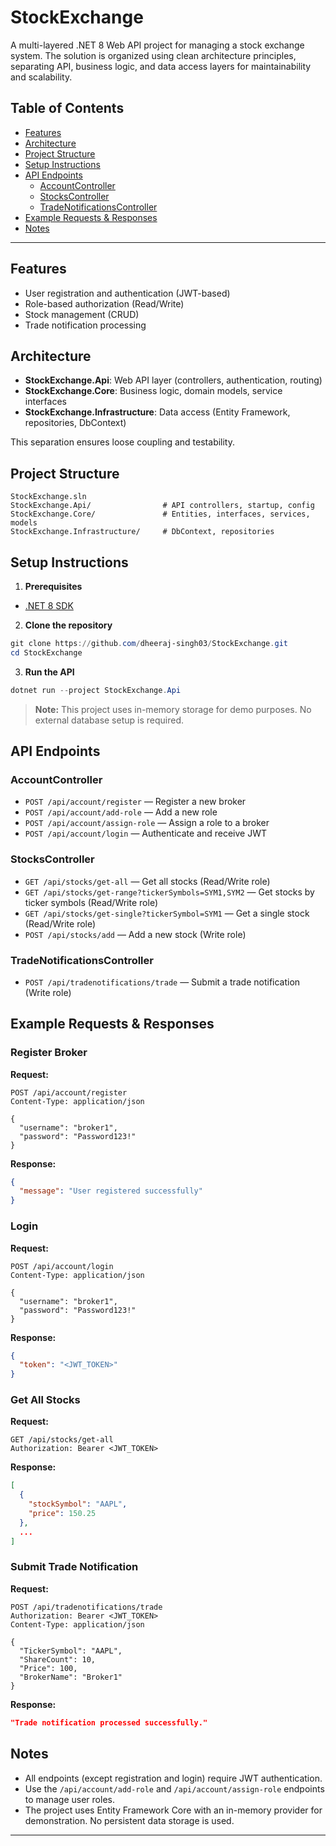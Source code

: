 # StockExchange

A multi-layered .NET 8 Web API project for managing a stock exchange system. The solution is organized using clean architecture principles, separating API, business logic, and data access layers for maintainability and scalability.

## Table of Contents
- [Features](#features)
- [Architecture](#architecture)
- [Project Structure](#project-structure)
- [Setup Instructions](#setup-instructions)
- [API Endpoints](#api-endpoints)
  - [AccountController](#accountcontroller)
  - [StocksController](#stockscontroller)
  - [TradeNotificationsController](#tradenotificationscontroller)
- [Example Requests & Responses](#example-requests--responses)
- [Notes](#notes)

---

## Features
- User registration and authentication (JWT-based)
- Role-based authorization (Read/Write)
- Stock management (CRUD)
- Trade notification processing

## Architecture
- **StockExchange.Api**: Web API layer (controllers, authentication, routing)
- **StockExchange.Core**: Business logic, domain models, service interfaces
- **StockExchange.Infrastructure**: Data access (Entity Framework, repositories, DbContext)

This separation ensures loose coupling and testability.

## Project Structure
```
StockExchange.sln
StockExchange.Api/                # API controllers, startup, config
StockExchange.Core/               # Entities, interfaces, services, models
StockExchange.Infrastructure/     # DbContext, repositories
```

## Setup Instructions
1. **Prerequisites**
  - [.NET 8 SDK](https://dotnet.microsoft.com/en-us/download/dotnet/8.0)

2. **Clone the repository**
  ```powershell
  git clone https://github.com/dheeraj-singh03/StockExchange.git
  cd StockExchange
  ```

3. **Run the API**
  ```powershell
  dotnet run --project StockExchange.Api
  ```

> **Note:** This project uses in-memory storage for demo purposes. No external database setup is required.

## API Endpoints

### AccountController
- `POST /api/account/register` — Register a new broker
- `POST /api/account/add-role` — Add a new role
- `POST /api/account/assign-role` — Assign a role to a broker
- `POST /api/account/login` — Authenticate and receive JWT

### StocksController
- `GET /api/stocks/get-all` — Get all stocks (Read/Write role)
- `GET /api/stocks/get-range?tickerSymbols=SYM1,SYM2` — Get stocks by ticker symbols (Read/Write role)
- `GET /api/stocks/get-single?tickerSymbol=SYM1` — Get a single stock (Read/Write role)
- `POST /api/stocks/add` — Add a new stock (Write role)

### TradeNotificationsController
- `POST /api/tradenotifications/trade` — Submit a trade notification (Write role)

## Example Requests & Responses

### Register Broker
**Request:**
```http
POST /api/account/register
Content-Type: application/json

{
  "username": "broker1",
  "password": "Password123!"
}
```
**Response:**
```json
{
  "message": "User registered successfully"
}
```

### Login
**Request:**
```http
POST /api/account/login
Content-Type: application/json

{
  "username": "broker1",
  "password": "Password123!"
}
```
**Response:**
```json
{
  "token": "<JWT_TOKEN>"
}
```

### Get All Stocks
**Request:**
```http
GET /api/stocks/get-all
Authorization: Bearer <JWT_TOKEN>
```
**Response:**
```json
[
  {
    "stockSymbol": "AAPL",
    "price": 150.25
  },
  ...
]
```

### Submit Trade Notification
**Request:**
```http
POST /api/tradenotifications/trade
Authorization: Bearer <JWT_TOKEN>
Content-Type: application/json

{
  "TickerSymbol": "AAPL",
  "ShareCount": 10,
  "Price": 100,
  "BrokerName": "Broker1"
}
```
**Response:**
```json
"Trade notification processed successfully."
```


## Notes
- All endpoints (except registration and login) require JWT authentication.
- Use the `/api/account/add-role` and `/api/account/assign-role` endpoints to manage user roles.
- The project uses Entity Framework Core with an in-memory provider for demonstration. No persistent data storage is used.

---